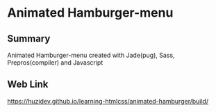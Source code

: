 # Animated Hamburger-menu

## Summary

Animated Hamburger-menu created with Jade(pug), Sass, Prepros(compiler) and Javascript

## Web Link

https://huzidev.github.io/learning-htmlcss/animated-hamburger/build/